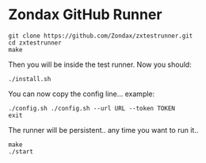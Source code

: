 # Zondax GitHub Runner

```
git clone https://github.com/Zondax/zxtestrunner.git
cd zxtestrunner
make
```

Then you will be inside the test runner. Now you should:

```
./install.sh
```

You can now copy the config line... example:

```
./config.sh ./config.sh --url URL --token TOKEN
exit
```

The runner will be persistent.. any time you want to run it.. 
```
make
./start
```
